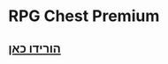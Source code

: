 # RPG Chest Premium

## [הורידו כאן](https://www.spigotmc.org/resources/rpg-chest-premium-1-12-2-1-16-x-now-free.71939/update?update=324772)
